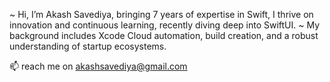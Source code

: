 ~ Hi, I’m Akash Savediya, bringing 7 years of expertise in Swift, I thrive on innovation and continuous learning, recently diving deep into SwiftUI. 
~ My background includes Xcode Cloud automation, build creation, and a robust understanding of startup ecosystems. 

📫 reach me on akashsavediya@gmail.com

<!---
akashsavediyaa/akashsavediyaa is a ✨ special ✨ repository because its `README.md` (this file) appears on your GitHub profile.
You can click the Preview link to take a look at your changes.
--->
